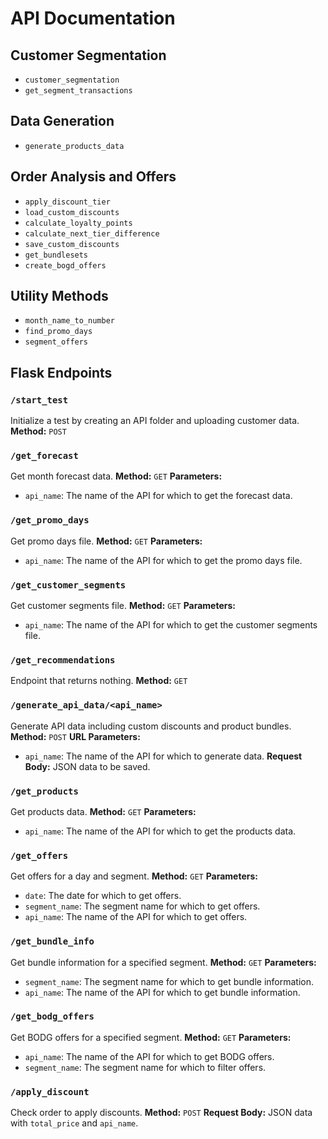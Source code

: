 # API Documentation

## Customer Segmentation
- `customer_segmentation`
- `get_segment_transactions`

## Data Generation
- `generate_products_data`

## Order Analysis and Offers
- `apply_discount_tier`
- `load_custom_discounts`
- `calculate_loyalty_points`
- `calculate_next_tier_difference`
- `save_custom_discounts`
- `get_bundlesets`
- `create_bogd_offers`

## Utility Methods
- `month_name_to_number`
- `find_promo_days`
- `segment_offers`

## Flask Endpoints

### `/start_test`
Initialize a test by creating an API folder and uploading customer data.
**Method:** `POST`

### `/get_forecast`
Get month forecast data.
**Method:** `GET`
**Parameters:**
- `api_name`: The name of the API for which to get the forecast data.

### `/get_promo_days`
Get promo days file.
**Method:** `GET`
**Parameters:**
- `api_name`: The name of the API for which to get the promo days file.

### `/get_customer_segments`
Get customer segments file.
**Method:** `GET`
**Parameters:**
- `api_name`: The name of the API for which to get the customer segments file.

### `/get_recommendations`
Endpoint that returns nothing.
**Method:** `GET`

### `/generate_api_data/<api_name>`
Generate API data including custom discounts and product bundles.
**Method:** `POST`
**URL Parameters:**
- `api_name`: The name of the API for which to generate data.
**Request Body:** JSON data to be saved.

### `/get_products`
Get products data.
**Method:** `GET`
**Parameters:**
- `api_name`: The name of the API for which to get the products data.

### `/get_offers`
Get offers for a day and segment.
**Method:** `GET`
**Parameters:**
- `date`: The date for which to get offers.
- `segment_name`: The segment name for which to get offers.
- `api_name`: The name of the API for which to get offers.

### `/get_bundle_info`
Get bundle information for a specified segment.
**Method:** `GET`
**Parameters:**
- `segment_name`: The segment name for which to get bundle information.
- `api_name`: The name of the API for which to get bundle information.

### `/get_bodg_offers`
Get BODG offers for a specified segment.
**Method:** `GET`
**Parameters:**
- `api_name`: The name of the API for which to get BODG offers.
- `segment_name`: The segment name for which to filter offers.

### `/apply_discount`
Check order to apply discounts.
**Method:** `POST`
**Request Body:** JSON data with `total_price` and `api_name`.
